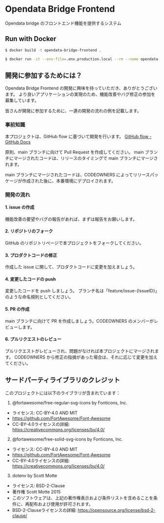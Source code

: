 # Opendata Bridge Frontend

Opendata bridge のフロントエンド機能を提供するシステム

## Run with Docker

```bash
$ docker build -t opendata-bridge-frontend .

$ docker run -it --env-file=.env.production.local --rm --name opendata-bridge-frontend -p 3000:3000 opendata-bridge-frontend
```

## 開発に参加するためには？

Opendata Bridge Frontend の開発に興味を持っていただき、ありがとうございます。
より良いアプリケーションの実現のため、機能改善やバグ修正の参加を募集しています。

皆さんが開発に参加するために、一連の開発の流れの例を記載します。

### 事前知識

本プロジェクトは、GitHub flow に基づいて開発を行います。
[GitHub flow - GitHub Docs](https://docs.github.com/en/get-started/using-github/github-flow)

原則、main ブランチに向けて Pull Request を作成してください。
main ブランチにマージされたコードは、リリースのタイミングで main ブランチにマージされます。

main ブランチにマージされたコードは、CODEOWNERS によってリリースパッケージが作成された後に、本番環境にデプロイされます。

### 開発の流れ

#### 1. issue の作成

機能改善の要望やバグの報告があれば、まずは報告をお願いします。

#### 2. リポジトリのフォーク

GitHub のリポジトリページで本プロジェクトをフォークしてください。

#### 3. プロダクトコードの修正

作成した issue に関して、プロダクトコードに変更を加えましょう。

#### 4. 変更したコードの push

変更したコードを push しましょう。
ブランチ名は「feature/issue-{IssueID}」のような命名規則としてください。

#### 5. PR の作成

main ブランチに向けて PR を作成しましょう。CODEOWNERS のメンバーがレビューします。

#### 6. プルリクエストのレビュー

プルリクエストがレビューされ、問題がなければ本プロジェクトにマージされます。
CODEOWNERS から修正の指摘があった場合は、それに応じて変更を加えてください。

## サードパーティライブラリのクレジット

このプロジェクトには以下のライブラリが含まれています：

1. @fortawesome/free-regular-svg-icons by Fonticons, Inc.

- ライセンス: CC-BY-4.0 AND MIT
- https://github.com/FortAwesome/Font-Awesome
- CC-BY-4.0ライセンスの詳細: https://creativecommons.org/licenses/by/4.0/

2. @fortawesome/free-solid-svg-icons by Fonticons, Inc.

- ライセンス: CC-BY-4.0 AND MIT
- https://github.com/FortAwesome/Font-Awesome
- CC-BY-4.0ライセンスの詳細: https://creativecommons.org/licenses/by/4.0/

3. dotenv by Scott Motte

- ライセンス: BSD-2-Clause
- 著作権 Scott Motte 2015
- このソフトウェアは、上記の著作権表示および条件リストを含めることを条件に、再配布および使用が許可されます。
- BSD-2-Clauseライセンスの詳細: https://opensource.org/license/bsd-2-clause/
